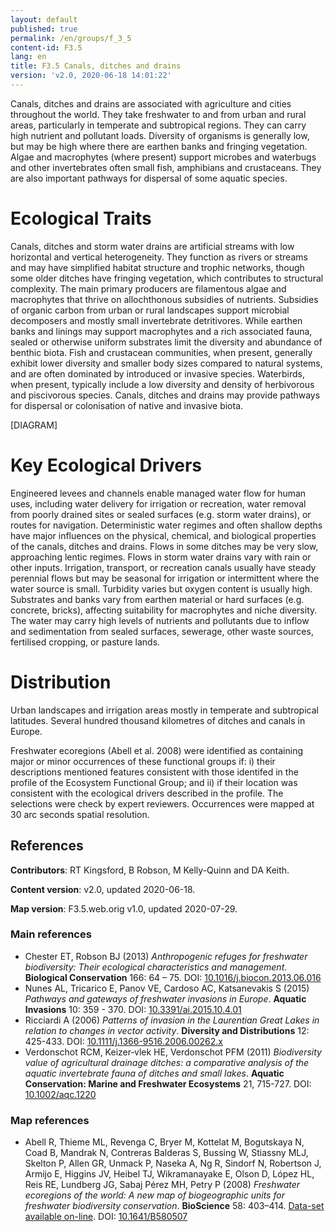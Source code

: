 ```yaml
---
layout: default
published: true
permalink: /en/groups/f_3_5
content-id: F3.5
lang: en
title: F3.5 Canals, ditches and drains
version: 'v2.0, 2020-06-18 14:01:22'
---
```


Canals, ditches and drains are associated with agriculture and cities throughout the world.  They take freshwater to and from urban and rural areas, particularly in temperate and subtropical regions. They can carry high nutrient and pollutant loads. Diversity of organisms is generally low, but may be high where there are earthen banks and fringing vegetation.  Algae and macrophytes (where present) support microbes and waterbugs and other invertebrates often small fish, amphibians and crustaceans. They are also important pathways for dispersal of some aquatic species.

# Ecological Traits
 
Canals, ditches and storm water drains are artificial streams with low horizontal and vertical heterogeneity. They function as rivers or streams and may have simplified habitat structure and trophic networks, though some older ditches have fringing vegetation, which contributes to structural complexity. The main primary producers are filamentous algae and macrophytes that thrive on allochthonous subsidies of nutrients. Subsidies of organic carbon from urban or rural landscapes support microbial decomposers and mostly small invertebrate detritivores. While earthen banks and linings may support macrophytes and a rich associated fauna, sealed or otherwise uniform substrates limit the diversity and abundance of benthic biota. Fish and crustacean communities, when present, generally exhibit lower diversity and smaller body sizes compared to natural systems, and are often dominated by introduced or invasive species. Waterbirds, when present, typically include a low diversity and density of herbivorous and piscivorous species. Canals, ditches and drains may provide pathways for dispersal or colonisation of native and invasive biota.
 
[DIAGRAM]

# Key Ecological Drivers
 
Engineered levees and channels enable managed water flow for human uses, including water delivery for irrigation or recreation, water removal from poorly drained sites or sealed surfaces (e.g. storm water drains), or routes for navigation. Deterministic water regimes and often shallow depths have major influences on the physical, chemical, and biological properties of the canals, ditches and drains. Flows in some ditches may be very slow, approaching lentic regimes. Flows in storm water drains vary with rain or other inputs. Irrigation, transport, or recreation canals usually have steady perennial flows but may be seasonal for irrigation or intermittent where the water source is small. Turbidity varies but oxygen content is usually high. Substrates and banks vary from earthen material or hard surfaces (e.g. concrete, bricks), affecting suitability for macrophytes and niche diversity. The water may carry high levels of nutrients and pollutants due to inflow and sedimentation from sealed surfaces, sewerage, other waste sources, fertilised cropping, or pasture lands.
 
# Distribution
 
Urban landscapes and irrigation areas mostly in temperate and subtropical latitudes. Several hundred thousand kilometres of ditches and canals in Europe.

Freshwater ecoregions (Abell et al. 2008) were identified as containing major or minor occurrences of these functional groups if: i) their descriptions mentioned features consistent with those identifed in the profile of the Ecosystem Functional Group; and ii) if their location was consistent with the ecological drivers described in the profile. The selections were check by expert reviewers. Occurrences were mapped at 30 arc seconds spatial resolution.

## References

**Contributors**: RT Kingsford, B Robson, M Kelly-Quinn and DA Keith.

**Content version**: v2.0, updated 2020-06-18.

**Map version**: F3.5.web.orig v1.0, updated 2020-07-29.

### Main references
* Chester ET, Robson BJ  (2013) *Anthropogenic refuges for freshwater biodiversity: Their ecological characteristics and management*. **Biological Conservation** 166: 64 – 75. DOI: [10.1016/j.biocon.2013.06.016](http://doi.org/10.1016/j.biocon.2013.06.016)
* Nunes AL, Tricarico E, Panov VE, Cardoso AC, Katsanevakis S  (2015) *Pathways and gateways of freshwater invasions in Europe*. **Aquatic Invasions** 10: 359 - 370. DOI: [10.3391/ai.2015.10.4.01](http://doi.org/10.3391/ai.2015.10.4.01)
* Ricciardi A (2006) *Patterns of invasion in the Laurentian Great Lakes in relation to changes in vector activity*. **Diversity and Distributions** 12: 425-433. DOI: [10.1111/j.1366-9516.2006.00262.x](http://doi.org/10.1111/j.1366-9516.2006.00262.x)
* Verdonschot RCM, Keizer‐vlek HE, Verdonschot PFM (2011) *Biodiversity value of agricultural drainage ditches: a comparative analysis of the aquatic invertebrate fauna of ditches and small lakes*. **Aquatic Conservation: Marine and Freshwater Ecosystems** 21, 715-727. DOI: [10.1002/aqc.1220](http://doi.org/10.1002/aqc.1220)

### Map references
* Abell R, Thieme ML, Revenga C, Bryer M, Kottelat M, Bogutskaya N, Coad B, Mandrak N, Contreras Balderas S, Bussing W, Stiassny MLJ, Skelton P, Allen GR, Unmack P, Naseka A, Ng R, Sindorf N, Robertson J, Armijo E, Higgins JV, Heibel TJ, Wikramanayake E, Olson D, López HL, Reis RE, Lundberg JG, Sabaj Pérez MH, Petry P  (2008) *Freshwater ecoregions of the world: A new map of biogeographic units for freshwater biodiversity conservation*. **BioScience** 58: 403–414. [Data-set available on-line](http://www.feow.org). DOI: [10.1641/B580507](http://doi.org/10.1641/B580507)
